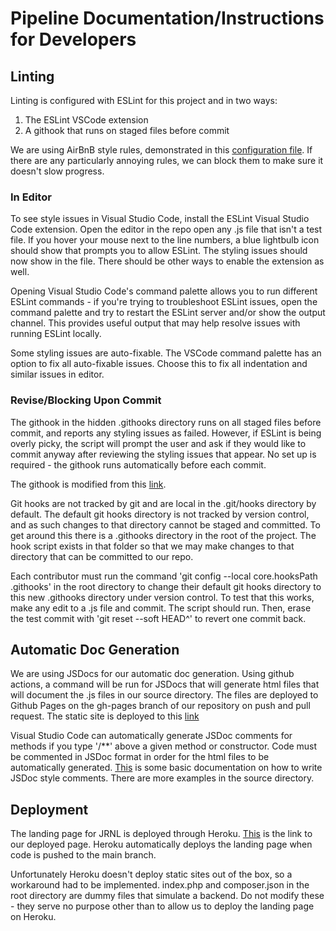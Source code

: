 # Pipeline Documentation/Instructions for Developers

 ## Linting
 
Linting is configured with ESLint for this project and in two ways:
 
 1. The ESLint VSCode extension
 2. A githook that runs on staged files before commit

 We are using AirBnB style rules, demonstrated in this [configuration file](./.eslintrc). If there are any particularly annoying rules, we can block them to make sure it doesn't slow progress.

### In Editor

To see style issues in Visual Studio Code, install the ESLint Visual Studio Code extension. Open the editor in the repo open any .js file that isn't a test file. If you hover your mouse next to the line numbers, a blue lightbulb icon should show that prompts you to allow ESLint. The styling issues should now show in the file. There should be other ways to enable the extension as well. 

Opening Visual Studio Code's command palette allows you to run different ESLint commands - if you're trying to troubleshoot ESLint issues, open the command palette and try to restart the ESLint server and/or show the output channel. This provides useful output that may help resolve issues with running ESLint locally.

Some styling issues are auto-fixable. The VSCode command palette has an option to fix all auto-fixable issues. Choose this to fix all indentation and similar issues in editor.

### Revise/Blocking Upon Commit

The githook in the hidden .githooks directory runs on all staged files before commit, and reports any styling issues as failed. However, if ESLint is being overly picky, the script will prompt the user and ask if they would like to commit anyway after reviewing the styling issues that appear. No set up is required - the githook runs automatically before each commit. 

The githook is modified from this [link](https://gist.github.com/linhmtran168/2286aeafe747e78f53bf). 

Git hooks are not tracked by git and are local in the .git/hooks directory by default. The default git hooks directory is not tracked by version control, and as such changes to that directory cannot be staged and committed. To get around this there is a .githooks directory in the root of the project. The hook script exists in that folder so that we may make changes to that directory that can be committed to our repo. 

Each contributor must run the command 'git config --local core.hooksPath .githooks' in the root directory to change their default git hooks directory to this new .githooks directory under version control. To test that this works, make any edit to a .js file and commit. The script should run. Then, erase the test commit with 'git reset --soft HEAD^' to revert one commit back. 

## Automatic Doc Generation

We are using JSDocs for our automatic doc generation. Using github actions, a command will be run for JSDocs that will generate html files that will document the .js files in our source directory. The files are deployed to Github Pages on the gh-pages branch of our repository on push and pull request. The static site is deployed to this [link](https://cse110-sp21-group15.github.io/cse110-sp21-group15/)

Visual Studio Code can automatically generate JSDoc comments for methods if you type '/**' above a given method or constructor. Code must be commented in JSDoc format in order for the html files to be automatically generated. [This](https://jsdoc.app/about-getting-started.html) is some basic documentation on how to write JSDoc style comments. There are more examples in the source directory. 

## Deployment

The landing page for JRNL is deployed through Heroku. [This](https://jrnl-bujo-app.herokuapp.com/) is the link to our deployed page. Heroku automatically deploys the landing page when code is pushed to the main branch. 

Unfortunately Heroku doesn't deploy static sites out of the box, so a workaround had to be implemented. index.php and composer.json in the root directory are dummy files that simulate a backend. Do not modify these - they serve no purpose other than to allow us to deploy the landing page on Heroku.
